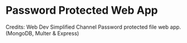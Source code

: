 # Password Protected Web App
Credits: Web Dev Simplified Channel
Password protected file web app. (MongoDB, Multer &amp; Express)
